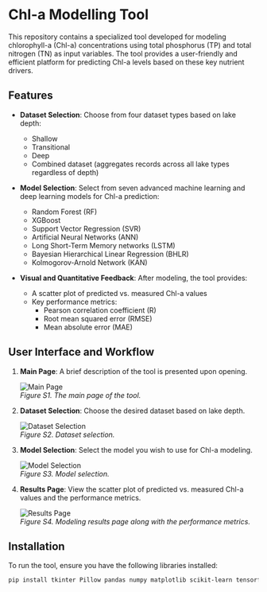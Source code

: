# Chl-a Modelling Tool

This repository contains a specialized tool developed for modeling chlorophyll-a (Chl-a) concentrations using total phosphorus (TP) and total nitrogen (TN) as input variables. The tool provides a user-friendly and efficient platform for predicting Chl-a levels based on these key nutrient drivers.

## Features

- **Dataset Selection**: Choose from four dataset types based on lake depth:
  - Shallow
  - Transitional
  - Deep
  - Combined dataset (aggregates records across all lake types regardless of depth)

- **Model Selection**: Select from seven advanced machine learning and deep learning models for Chl-a prediction:
  - Random Forest (RF)
  - XGBoost
  - Support Vector Regression (SVR)
  - Artificial Neural Networks (ANN)
  - Long Short-Term Memory networks (LSTM)
  - Bayesian Hierarchical Linear Regression (BHLR)
  - Kolmogorov-Arnold Network (KAN)

- **Visual and Quantitative Feedback**: After modeling, the tool provides:
  - A scatter plot of predicted vs. measured Chl-a values
  - Key performance metrics:
    - Pearson correlation coefficient (R)
    - Root mean squared error (RMSE)
    - Mean absolute error (MAE)

## User Interface and Workflow

1. **Main Page**: A brief description of the tool is presented upon opening.

   ![Main Page](images/main_page.png)  
   *Figure S1. The main page of the tool.*

2. **Dataset Selection**: Choose the desired dataset based on lake depth.

   ![Dataset Selection](images/dataset_selection.png)  
   *Figure S2. Dataset selection.*

3. **Model Selection**: Select the model you wish to use for Chl-a modeling.

   ![Model Selection](images/model_selection.png)  
   *Figure S3. Model selection.*

4. **Results Page**: View the scatter plot of predicted vs. measured Chl-a values and the performance metrics.

   ![Results Page](images/results_page.png)  
   *Figure S4. Modeling results page along with the performance metrics.*

## Installation

To run the tool, ensure you have the following libraries installed:

```bash
pip install tkinter Pillow pandas numpy matplotlib scikit-learn tensorflow KAN statsmodels torch pymc seaborn
